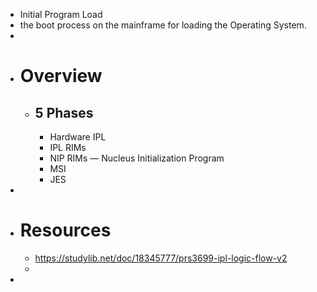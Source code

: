 - Initial Program Load
- the boot process on the mainframe for loading the Operating System.
-
- # Overview
	- ## 5 Phases
		- Hardware IPL
		- IPL RIMs
		- NIP RIMs  — Nucleus Initialization Program
		- MSI
		- JES
-
- # Resources
	- https://studylib.net/doc/18345777/prs3699-ipl-logic-flow-v2
	-
-